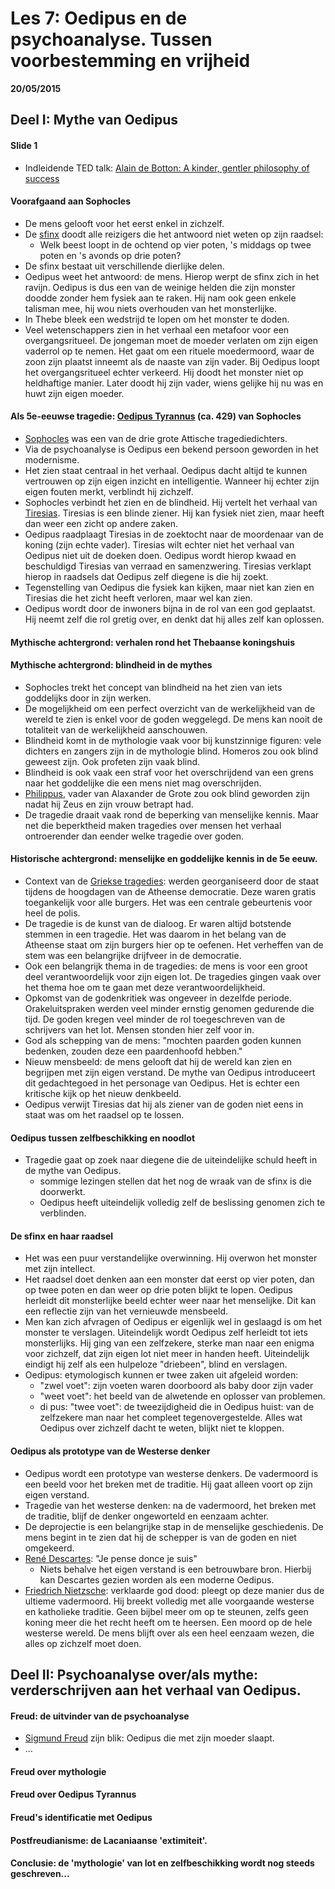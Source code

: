 # Les 7: Oedipus en de psychoanalyse. Tussen voorbestemming en vrijheid

**20/05/2015**

## Deel I: Mythe van Oedipus

#### Slide 1

- Indleidende TED talk: [Alain de Botton: A kinder, gentler philosophy of success](https://www.ted.com/talks/alain_de_botton_a_kinder_gentler_philosophy_of_success#t-6978)

#### Voorafgaand aan Sophocles

- De mens gelooft voor het eerst enkel in zichzelf.
- De [sfinx](https://nl.wikipedia.org/wiki/Sfinx_(mythologie)#Griekse_sfinx) doodt alle reizigers die het antwoord niet weten op zijn raadsel:
  - Welk beest loopt in de ochtend op vier poten, 's middags op twee poten en 's avonds op drie poten?
- De sfinx bestaat uit verschillende dierlijke delen.
- Oedipus weet het antwoord: de mens. Hierop werpt de sfinx zich in het ravijn. Oedipus is dus een van de weinige helden die zijn monster doodde zonder hem fysiek aan te raken. Hij nam ook geen enkele talisman mee, hij wou niets overhouden van het monsterlijke.
- In Thebe bleek een wedstrijd te lopen om het monster te doden.
- Veel wetenschappers zien in het verhaal een metafoor voor een overgangsritueel. De jongeman moet de moeder verlaten om zijn eigen vaderrol op te nemen. Het gaat om een rituele moedermoord, waar de zoon zijn plaatst inneemt als de naaste van zijn vader. Bij Oedipus loopt het overgangsritueel echter verkeerd. Hij doodt het monster niet op heldhaftige manier. Later doodt hij zijn vader, wiens gelijke hij nu was en huwt zijn eigen moeder.

#### Als 5e-eeuwse tragedie: [Oedipus Tyrannus](https://en.wikipedia.org/wiki/Oedipus_the_King) (ca. 429) van Sophocles

- [Sophocles](https://nl.wikipedia.org/wiki/Sophocles_(tragicus)) was een van de drie grote Attische tragediedichters.
- Via de psychoanalyse is Oedipus een bekend persoon geworden in het modernisme.
- Het zien staat centraal in het verhaal. Oedipus dacht altijd te kunnen vertrouwen op zijn eigen inzicht en intelligentie. Wanneer hij echter zijn eigen fouten merkt, verblindt hij zichzelf.
- Sophocles verbindt het zien en de blindheid. Hij vertelt het verhaal van [Tiresias](https://nl.wikipedia.org/wiki/Tiresias). Tiresias is een blinde ziener. Hij kan fysiek niet zien, maar heeft dan weer een zicht op andere zaken.
- Oedipus raadplaagt Tiresias in de zoektocht naar de moordenaar van de koning (zijn echte vader). Tiresias wilt echter niet het verhaal van Oedipus niet uit de doeken doen. Oedipus wordt hierop kwaad en beschuldigd Tiresias van verraad en samenzwering. Tiresias verklapt hierop in raadsels dat Oedipus zelf diegene is die hij zoekt.
- Tegenstelling van Oedipus die fysiek kan kijken, maar niet kan zien en Tiresias die het zicht heeft verloren, maar wel kan zien.
- Oedipus wordt door de inwoners bijna in de rol van een god geplaatst. Hij neemt zelf die rol gretig over, en denkt dat hij alles zelf kan oplossen.

#### Mythische achtergrond: verhalen rond het Thebaanse koningshuis

#### Mythische achtergrond: blindheid in de mythes

- Sophocles trekt het concept van blindheid na het zien van iets goddelijks door in zijn werken.
- De mogelijkheid om een perfect overzicht van de werkelijkheid van de wereld te zien is enkel voor de goden weggelegd. De mens kan nooit de totaliteit van de werkelijkheid aanschouwen.
- Blindheid komt in de mythologie vaak voor bij kunstzinnige figuren: vele dichters en zangers zijn in de mythologie blind. Homeros zou ook blind geweest zijn. Ook profeten zijn vaak blind.
- Blindheid is ook vaak een straf voor het overschrijdend van een grens naar het goddelijke die een mens niet mag overschrijden.
- [Philippus](https://nl.wikipedia.org/wiki/Philippus_II_van_Macedoni%C3%AB), vader van Alaxander de Grote zou ook blind geworden zijn nadat hij Zeus en zijn vrouw betrapt had.
- De tragedie draait vaak rond de beperking van menselijke kennis. Maar net die beperktheid maken tragedies over mensen het verhaal ontroerender dan eender welke tragedie over goden.

#### Historische achtergrond: menselijke en goddelijke kennis in de 5e eeuw.

- Context van de [Griekse tragedies](https://nl.wikipedia.org/wiki/Attische_tragedie): werden georganiseerd door de staat tijdens de hoogdagen van de Atheense democratie. Deze waren gratis toegankelijk voor alle burgers. Het was een centrale gebeurtenis voor heel de polis.
- De tragedie is de kunst van de dialoog. Er waren altijd botstende stemmen in een tragedie. Het was daarom in het belang van de Atheense staat om zijn burgers hier op te oefenen. Het verheffen van de stem was een belangrijke drijfveer in de democratie.
- Ook een belangrijk thema in de tragedies: de mens is voor een groot deel verantwoordelijk voor zijn eigen lot. De tragedies gingen vaak over het thema hoe om te gaan met deze verantwoordelijkheid.
- Opkomst van de godenkritiek was ongeveer in dezelfde periode. Orakeluitspraken werden veel minder ernstig genomen gedurende die tijd. De goden kregen veel minder de rol toegeschreven van de schrijvers van het lot. Mensen stonden hier zelf voor in.
- God als schepping van de mens: "mochten paarden goden kunnen bedenken, zouden deze een paardenhoofd hebben."
- Nieuw mensbeeld: de mens gelooft dat hij de wereld kan zien en begrijpen met zijn eigen verstand. De mythe van Oedipus introduceert dit gedachtegoed in het personage van Oedipus. Het is echter een kritische kijk op het nieuw denkbeeld.
- Oedipus verwijt Tiresias dat hij als ziener van de goden niet eens in staat was om het raadsel op te lossen.

#### Oedipus tussen zelfbeschikking en noodlot

- Tragedie gaat op zoek naar diegene die de uiteindelijke schuld heeft in de mythe van Oedipus.
  - sommige lezingen stellen dat het nog de wraak van de sfinx is die doorwerkt.
  - Oedipus heeft uiteindelijk volledig zelf de beslissing genomen zich te verblinden.

#### De sfinx en haar raadsel

- Het was een puur verstandelijke overwinning. Hij overwon het monster met zijn intellect.
- Het raadsel doet denken aan een monster dat eerst op vier poten, dan op twee poten en dan weer op drie poten blijkt te lopen. Oedipus herleidt dit monsterlijke beeld echter weer naar het menselijke. Dit kan een reflectie zijn van het vernieuwde mensbeeld.
- Men kan zich afvragen of Oedipus er eigenlijk wel in geslaagd is om het monster te verslagen. Uiteindelijk wordt Oedipus zelf herleidt tot iets monsterlijks. Hij ging van een zelfzekere, sterke man naar een enigma voor zichzelf, dat zijn eigen lot niet meer in handen heeft. Uiteindelijk eindigt hij zelf als een hulpeloze "driebeen", blind en verslagen.
- Oedipus: etymologisch kunnen er twee zaken uit afgeleid worden:
  - "zwel voet": zijn voeten waren doorboord als baby door zijn vader
  - "weet voet": het beeld van de alwetende en oplosser van problemen.
  - di pus: "twee voet": de tweezijdigheid die in Oedipus huist: van de zelfzekere man naar het compleet tegenovergestelde. Alles wat Oedipus over zichzelf dacht te weten, blijkt niet te kloppen.

#### Oedipus als prototype van de Westerse denker

- Oedipus wordt een prototype van westerse denkers. De vadermoord is een beeld voor het breken met de traditie. Hij gaat alleen voort op zijn eigen verstand.
- Tragedie van het westerse denken: na de vadermoord, het breken met de traditie, blijf de denker ongeworteld en eenzaam achter.
- De deprojectie is een belangrijke stap in de menselijke geschiedenis. De mens begint in te zien dat hij de schepper is van de goden en niet omgekeerd.
- [René Descartes](https://nl.wikipedia.org/wiki/Ren%C3%A9_Descartes): "Je pense donce je suis"
  - Niets behalve het eigen verstand is een betrouwbare bron. Hierbij kan Descartes gezien worden als een moderne Oedipus.
- [Friedrich Nietzsche](https://nl.wikipedia.org/wiki/Friedrich_Nietzsche): verklaarde god dood: pleegt op deze manier dus de ultieme vadermoord. Hij breekt volledig met alle voorgaande westerse en katholieke traditie. Geen bijbel meer om op te steunen, zelfs geen koning meer die het recht heeft om te heersen. Een moord op de hele westerse wereld. De mens blijft over als een heel eenzaam wezen, die alles op zichzelf moet doen.

## Deel II: Psychoanalyse over/als mythe: verderschrijven aan het verhaal van Oedipus.

#### Freud: de uitvinder van de psychoanalyse

- [Sigmund Freud](https://nl.wikipedia.org/wiki/Sigmund_Freud) zijn blik: Oedipus die met zijn moeder slaapt.
- ...

#### Freud over mythologie

#### Freud over Oedipus Tyrannus

#### Freud's identificatie met Oedipus

#### Postfreudianisme: de Lacaniaanse 'extimiteit'.

#### Conclusie: de 'mythologie' van lot en zelfbeschikking wordt nog steeds geschreven...

